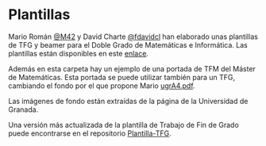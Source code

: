 # Plantillas

Mario Román [@M42](https://github.com/M42) y David Charte [@fdavidcl](https://github.com/fdavidcl) han elaborado unas plantillas de TFG y beamer para el Doble Grado de Matemáticas e Informática. Las plantillas están disponibles en este [enlace](https://github.com/M42/templates).

Además en esta carpeta hay un ejemplo de una portada de TFM del Máster de Matemáticas. Esta portada se puede utilizar también para un TFG, cambiando el fondo por el que propone Mario [ugrA4.pdf](https://github.com/M42/templates/blob/master/classicthesis-tex-es/ugrA4.pdf).

Las imágenes de fondo están extraídas de la página de la Universidad de Granada.

Una versión más actualizada de la plantilla de Trabajo de Fin de Grado puede encontrarse en el repositorio [Plantilla-TFG](https://github.com/latex-mat-ugr/Plantilla-TFG).
